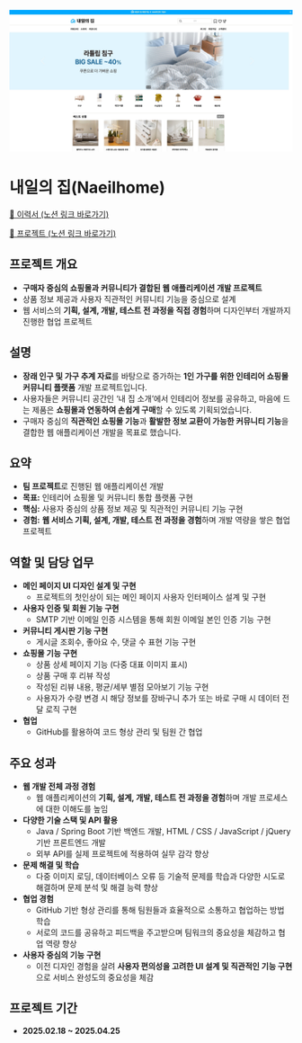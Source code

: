 ![메인 페이지 미리보기](./images/메인페이지.jpg)

# 내일의 집(Naeilhome)
[📄 이력서 (노션 링크 바로가기)](https://verbena-gerbil-44e.notion.site/1e32d31c7a6d807183c1d9b99589a8cb?pvs=4)

[📘 프로젝트 (노션 링크 바로가기)](https://verbena-gerbil-44e.notion.site/Web-Project-1f12d31c7a6d801a9435e86ea3fe80fc?pvs=4)


## 프로젝트 개요
- **구매자 중심의 쇼핑몰과 커뮤니티가 결합된 웹 애플리케이션 개발 프로젝트**
- 상품 정보 제공과 사용자 직관적인 커뮤니티 기능을 중심으로 설계
- 웹 서비스의 **기획, 설계, 개발, 테스트 전 과정을 직접 경험**하며 디자인부터 개발까지 진행한 협업 프로젝트

## 설명
- **장래 인구 및 가구 추계 자료**를 바탕으로 증가하는 **1인 가구를 위한 인테리어 쇼핑몰 커뮤니티 플랫폼** 개발 프로젝트입니다.
- 사용자들은 커뮤니티 공간인 ‘내 집 소개’에서 인테리어 정보를 공유하고, 마음에 드는 제품은 **쇼핑몰과 연동하여 손쉽게 구매**할 수 있도록 기획되었습니다.
- 구매자 중심의 **직관적인 쇼핑몰 기능**과 **활발한 정보 교환이 가능한 커뮤니티 기능**을 결합한 웹 애플리케이션 개발을 목표로 했습니다.

## 요약
- **팀 프로젝트**로 진행된 웹 애플리케이션 개발
- **목표:** 인테리어 쇼핑몰 및 커뮤니티 통합 플랫폼 구현
- **핵심:** 사용자 중심의 상품 정보 제공 및 직관적인 커뮤니티 기능 구현
- **경험:** **웹 서비스 기획, 설계, 개발, 테스트 전 과정을 경험**하며 개발 역량을 쌓은 협업 프로젝트

## 역할 및 담당 업무
- **메인 페이지 UI 디자인 설계 및 구현**
  - 프로젝트의 첫인상이 되는 메인 페이지 사용자 인터페이스 설계 및 구현
- **사용자 인증 및 회원 기능 구현**
  - SMTP 기반 이메일 인증 시스템을 통해 회원 이메일 본인 인증 기능 구현
- **커뮤니티 게시판 기능 구현**
  - 게시글 조회수, 좋아요 수, 댓글 수 표현 기능 구현
- **쇼핑몰 기능 구현**
  - 상품 상세 페이지 기능 (다중 대표 이미지 표시)
  - 상품 구매 후 리뷰 작성
  - 작성된 리뷰 내용, 평균/세부 별점 모아보기 기능 구현
  - 사용자가 수량 변경 시 해당 정보를 장바구니 추가 또는 바로 구매 시 데이터 전달 로직 구현
- **협업**
  - GitHub를 활용하여 코드 형상 관리 및 팀원 간 협업

## 주요 성과
- **웹 개발 전체 과정 경험**
  - 웹 애플리케이션의 **기획, 설계, 개발, 테스트 전 과정을 경험**하며 개발 프로세스에 대한 이해도를 높임
- **다양한 기술 스택 및 API 활용**
  - Java / Spring Boot 기반 백엔드 개발, HTML / CSS / JavaScript / jQuery 기반 프론트엔드 개발
  - 외부 API를 실제 프로젝트에 적용하여 실무 감각 향상
- **문제 해결 및 학습**
  - 다중 이미지 로딩, 데이터베이스 오류 등 기술적 문제를 학습과 다양한 시도로 해결하며 문제 분석 및 해결 능력 향상
- **협업 경험**
  - GitHub 기반 형상 관리를 통해 팀원들과 효율적으로 소통하고 협업하는 방법 학습
  - 서로의 코드를 공유하고 피드백을 주고받으며 팀워크의 중요성을 체감하고 협업 역량 향상
- **사용자 중심의 기능 구현**
  - 이전 디자인 경험을 살려 **사용자 편의성을 고려한 UI 설계 및 직관적인 기능 구현**으로 서비스 완성도의 중요성을 체감

## 프로젝트 기간
- **2025.02.18 ~ 2025.04.25**
